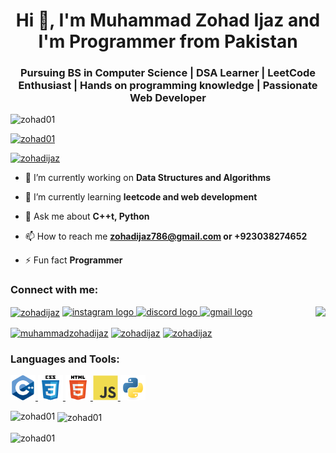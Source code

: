 <h1 align="center">Hi 👋, I'm Muhammad Zohad Ijaz and I'm Programmer from Pakistan</h1>
<h3 align="center">Pursuing BS in Computer Science | DSA Learner | LeetCode Enthusiast | Hands on programming knowledge | Passionate Web Developer</h3>

<p align="left"> <img src="https://komarev.com/ghpvc/?username=zohad01&label=Profile%20views&color=0e75b6&style=flat" alt="zohad01" /> </p>


<p align="left"> <a href="https://github.com/ryo-ma/github-profile-trophy"><img src="https://github-profile-trophy.vercel.app/?username=zohad01" alt="zohad01" /></a> </p>

<p align="left"> <a href="https://twitter.com/zohadijaz" target="blank"><img src="https://img.shields.io/twitter/follow/zohadijaz?logo=twitter&style=for-the-badge" alt="zohadijaz" /></a> </p>
   
- 🔭 I’m currently working on **Data Structures and Algorithms**
  
- 🌱 I’m currently learning **leetcode and web development**

- 💬 Ask me about **C++t, Python**

- 📫 How to reach me **zohadijaz786@gmail.com or +923038274652**

- ⚡ Fun fact **Programmer**

<h3 align="left">Connect with me:</h3>
<p align="left">
<img align="right" height="140" src="https://media0.giphy.com/media/v1.Y2lkPTc5MGI3NjExZWkyeXR1NjFnYjFjMDk0ZGU1aXh2MWtuNzNjb3Z1OXF0dHc2aGtxdSZlcD12MV9pbnRlcm5hbF9naWZfYnlfaWQmY3Q9Zw/aEwLTJvYxwo1L09oyP/giphy.gif"  />
<a href="https://twitter.com/zohadijaz" target="blank"><img align="center" src="https://raw.githubusercontent.com/rahuldkjain/github-profile-readme-generator/master/src/images/icons/Social/twitter.svg" alt="zohadijaz" height="30" width="40" /></a>
<a href="https://www.instagram.com/zohad_ijaz_/" target="_blank">
    <img src="https://img.shields.io/static/v1?message=Instagram&logo=instagram&label=&color=E4405F&logoColor=white&labelColor=&style=for-the-badge" height="35" alt="instagram logo"  />
  </a>
  <a href="https://discord.com/channels/zohad_5118" target="_blank">
    <img src="https://img.shields.io/static/v1?message=Discord&logo=discord&label=&color=7289DA&logoColor=white&labelColor=&style=for-the-badge" height="35" alt="discord logo"  />
  </a>
  <a href="zohadijaz786@gmail.com" target="_blank">
    <img src="https://img.shields.io/static/v1?message=Gmail&logo=gmail&label=&color=D14836&logoColor=white&labelColor=&style=for-the-badge" height="35" alt="gmail logo"  />
  </a>

<a href="https://linkedin.com/in/muhammadzohadijaz" target="blank"><img align="center" src="https://raw.githubusercontent.com/rahuldkjain/github-profile-readme-generator/master/src/images/icons/Social/linked-in-alt.svg" alt="muhammadzohadijaz" height="30" width="40" /></a>
<a href="https://fb.com/zohadijaz" target="blank"><img align="center" src="https://raw.githubusercontent.com/rahuldkjain/github-profile-readme-generator/master/src/images/icons/Social/facebook.svg" alt="zohadijaz" height="30" width="40" /></a>
<a href="https://www.leetcode.com/zohadijaz" target="blank"><img align="center" src="https://raw.githubusercontent.com/rahuldkjain/github-profile-readme-generator/master/src/images/icons/Social/leet-code.svg" alt="zohadijaz" height="30" width="40" /></a>
</p>


<h3 align="left">Languages and Tools:</h3>
<p align="left"> <a href="https://www.w3schools.com/cpp/" target="_blank" rel="noreferrer"> <img src="https://raw.githubusercontent.com/devicons/devicon/master/icons/cplusplus/cplusplus-original.svg" alt="cplusplus" width="40" height="40"/> </a> <a href="https://www.w3schools.com/css/" target="_blank" rel="noreferrer"> <img src="https://raw.githubusercontent.com/devicons/devicon/master/icons/css3/css3-original-wordmark.svg" alt="css3" width="40" height="40"/> </a> <a href="https://www.w3.org/html/" target="_blank" rel="noreferrer"> <img src="https://raw.githubusercontent.com/devicons/devicon/master/icons/html5/html5-original-wordmark.svg" alt="html5" width="40" height="40"/> </a> <a href="https://developer.mozilla.org/en-US/docs/Web/JavaScript" target="_blank" rel="noreferrer"> <img src="https://raw.githubusercontent.com/devicons/devicon/master/icons/javascript/javascript-original.svg" alt="javascript" width="40" height="40"/> </a> <a href="https://www.python.org" target="_blank" rel="noreferrer"> <img src="https://raw.githubusercontent.com/devicons/devicon/master/icons/python/python-original.svg" alt="python" width="40" height="40"/> </a> </p>

<p><img align="left" src="https://github-readme-stats.vercel.app/api/top-langs?username=zohad01&show_icons=true&locale=en&layout=compact" alt="zohad01" /></p>

<p>&nbsp;<img align="center" src="https://github-readme-stats.vercel.app/api?username=zohad01&show_icons=true&locale=en" alt="zohad01" /></p>

<p><img align="center" src="https://github-readme-streak-stats.herokuapp.com/?user=zohad01&" alt="zohad01" /></p>
